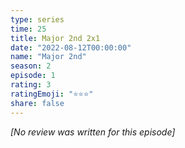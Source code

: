 ```yaml
---
type: series
time: 25
title: Major 2nd 2x1
date: "2022-08-12T00:00:00"
name: "Major 2nd"
season: 2
episode: 1
rating: 3
ratingEmoji: "⭐️⭐️⭐️"
share: false
---
```


*[No review was written for this episode]*